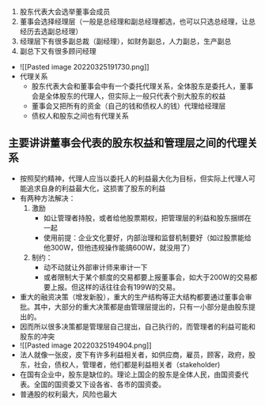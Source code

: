1. 股东代表大会选举董事会成员
2. 董事会选择经理层（一般是总经理和副总经理都选，也可以只选总经理，让总经历去选副总经理）
3. 经理层下有很多副总裁（副经理），如财务副总，人力副总，生产副总
4. 副总下又有很多顾问经理
- ![[Pasted image 20220325191730.png]]
- 代理关系
	- 股东代表大会和董事会中有一个委托代理关系，全体股东是委托人，董事会是全体股东的代理人，但实际上一般只代表个别大股东的权益
	- 董事会又把所有的资金（自己的钱和债权人的钱）代理给经理层
	- 债权人和股东之间也有代理关系
## 主要讲讲董事会代表的股东权益和管理层之间的代理关系
- 按照契约精神，代理人应当以委托人的利益最大化为目标，但实际上代理人可能追求自身的利益最大化，这损害了股东的利益
- 有两种方法解决：
	1. 激励
		- 如让管理者持股，或者给他股票期权，把管理层的利益和股东捆绑在一起
		- 使用前提：企业文化要好，内部治理和监督机制要好（如过股票能给他300W，但他违规操作能搞600W，就没用了）
	1. 制约：
		- 动不动就让外部审计师来审计一下
		- 或者限制大于某个额度的交易都要上报董事会，如大于200W的交易都要上报。但这样的话往往会有199W的交易。
- 重大的融资决策（增发新股），重大的生产结构等正大结构都要通过董事会审批。其中，大部分的重大决策都是由管理层提出的，只有一小部分是由股东提出的。
- 因而所以很多决策都是管理层自己提出，自己执行的，而管理者的利益可能和股东的冲突
- ![[Pasted image 20220325194904.png]]
- 法人就像一张皮，皮下有许多利益相关者，如供应商，雇员，顾客，政府，股东，社会，债权人，管理者，他们都是利益相关者（stakeholder)
- 在国有企业中，股东是缺位的。理论上国企的股东是全体人民，由国资委代表。全国的国资委又下设各省、各市的国资委。
- 普通股的权利最大，风险也最大